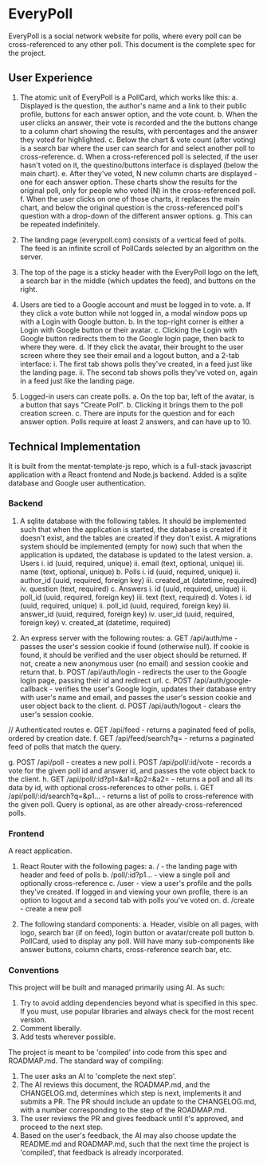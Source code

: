 # EveryPoll

EveryPoll is a social network website for polls, where every poll can be cross-referenced to any other poll. This document is the complete spec for the project.

## User Experience

1. The atomic unit of EveryPoll is a PollCard, which works like this:
   a. Displayed is the question, the author's name and a link to their public profile, buttons for each answer option, and the vote count.
   b. When the user clicks an answer, their vote is recorded and the the buttons change to a column chart showing the results, with percentages and the answer they voted for highlighted.
   c. Below the chart & vote count (after voting) is a search bar where the user can search for and select another poll to cross-reference.
   d. When a cross-referenced poll is selected, if the user hasn't voted on it, the questino/buttons interface is displayed (below the main chart).
   e. After they've voted, N new column charts are displayed - one for each answer option. These charts show the results for the original poll, only for people who voted (N) in the cross-referenced poll.
   f. When the user clicks on one of those charts, it replaces the main chart, and below the original question is the cross-referenced poll's question with a drop-down of the different answer options.
   g. This can be repeated indefinitely.

2. The landing page (everypoll.com) consists of a vertical feed of polls. The feed is an infinite scroll of PollCards selected by an algorithm on the server.

3. The top of the page is a sticky header with the EveryPoll logo on the left, a search bar in the middle (which updates the feed), and buttons on the right.

4. Users are tied to a Google account and must be logged in to vote.
   a. If they click a vote button while not logged in, a modal window pops up with a Login with Google button.
   b. In the top-right corner is either a Login with Google button or their avatar.
   c. Clicking the Login with Google button redirects them to the Google login page, then back to where they were.
   d. If they click the avatar, their brought to the user screen where they see their email and a logout button, and a 2-tab interface:
   i. The first tab shows polls they've created, in a feed just like the landing page.
   ii. The second tab shows polls they've voted on, again in a feed just like the landing page.

5. Logged-in users can create polls.
   a. On the top bar, left of the avatar, is a button that says "Create Poll".
   b. Clicking it brings them to the poll creation screen.
   c. There are inputs for the question and for each answer option. Polls require at least 2 answers, and can have up to 10.

## Technical Implementation

It is built from the mentat-template-js repo, which is a full-stack javascript application with a React frontend and Node.js backend. Added is a sqlite database and Google user authentication.

### Backend

1. A sqlite database with the following tables. It should be implemented such that when the application is started, the database is created if it doesn't exist, and the tables are created if they don't exist. A migrations system should be implemented (empty for now) such that when the application is updated, the database is updated to the latest version.
   a. Users
   i. id (uuid, required, unique)
   ii. email (text, optional, unique)
   iii. name (text, optional, unique)
   b. Polls
   i. id (uuid, required, unique)
   ii. author_id (uuid, required, foreign key)
   iii. created_at (datetime, required)
   iv. question (text, required)
   c. Answers
   i. id (uuid, required, unique)
   ii. poll_id (uuid, required, foreign key)
   iii. text (text, required)
   d. Votes
   i. id (uuid, required, unique)
   ii. poll_id (uuid, required, foreign key)
   iii. answer_id (uuid, required, foreign key)
   iv. user_id (uuid, required, foreign key)
   v. created_at (datetime, required)

2. An express server with the following routes:
   a. GET /api/auth/me - passes the user's session cookie if found (otherwise null). If cookie is found, it should be verified and the user object should be returned. If not, create a new anonymous user (no email) and session cookie and return that.
   b. POST /api/auth/login - redirects the user to the Google login page, passing their id and redirect url.
   c. POST /api/auth/google-callback - verifies the user's Google login, updates their database entry with user's name and email, and passes the user's session cookie and user object back to the client.
   d. POST /api/auth/logout - clears the user's session cookie.

// Authenticated routes
e. GET /api/feed - returns a paginated feed of polls, ordered by creation date.
f. GET /api/feed/search?q=<query> - returns a paginated feed of polls that match the query.

g. POST /api/poll - creates a new poll
i. POST /api/poll/:id/vote - records a vote for the given poll id and answer id, and passes the vote object back to the client.
h. GET /api/poll/:id?p1=<pollId1>&a1=<answerId1>&p2=<pollId2>&a2=<answerId2> - returns a poll and all its data by id, with optional cross-references to other polls.
i. GET /api/poll/:id/search?q=<query>&p1... - returns a list of polls to cross-reference with the given poll. Query is optional, as are other already-cross-referenced polls.

### Frontend

A react application.

1. React Router with the following pages:
   a. / - the landing page with header and feed of polls
   b. /poll/:id?p1... - view a single poll and optionally cross-reference
   c. /user - view a user's profile and the polls they've created. If logged in and viewing your own profile, there is an option to logout and a second tab with polls you've voted on.
   d. /create - create a new poll

2. The following standard components:
   a. Header, visible on all pages, with logo, search bar (if on feed), login button or avatar/create poll button
   b. PollCard, used to display any poll. Will have many sub-components like answer buttons, column charts, cross-reference search bar, etc.

### Conventions

This project will be built and managed primarily using AI. As such:
1. Try to avoid adding dependencies beyond what is specified in this spec. If you must, use popular libraries and always check for the most recent version.
2. Comment liberally.
3. Add tests wherever possible.

The project is meant to be 'compiled' into code from this spec and ROADMAP.md. The standard way of compiling:
1. The user asks an AI to 'complete the next step'.
2. The AI reviews this document, the ROADMAP.md, and the CHANGELOG.md, determines which step is next, implements it and submits a PR. The PR should include an update to the CHANGELOG.md, with a number corresponding to the step of the ROADMAP.md.
3. The user reviews the PR and gives feedback until it's approved, and proceed to the next step.
4. Based on the user's feedback, the AI may also choose update the README.md and ROADMAP.md, such that the next time the project is 'compiled', that feedback is already incorporated. 